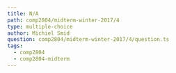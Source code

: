 ```yaml
---
title: N/A
path: comp2804/midterm-winter-2017/4
type: multiple-choice
author: Michiel Smid
question: comp2804/midterm-winter-2017/4/question.ts
tags:
  - comp2804
  - comp2804-midterm
---
```

